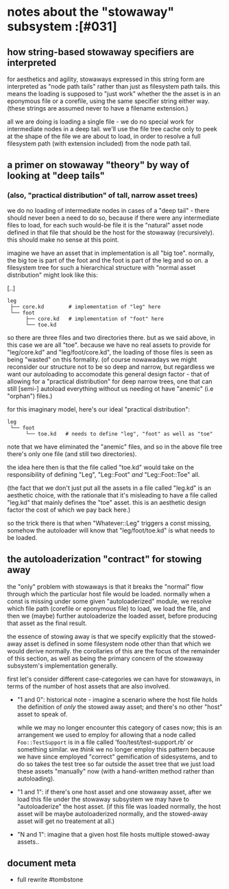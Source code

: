 # notes about the "stowaway" subsystem :[#031]

## how string-based stowaway specifiers are interpreted

for aesthetics and agility, stowaways expressed in this string form
are interpreted as "node path tails" rather than just as filesystem
path tails. this means the loading is supposed to "just work"
whether the the asset is in an eponymous file or a corefile, using
the same specifier string either way. (these strings are assumed
never to have a filename extension.)

all we are doing is loading a single file - we do no special work
for intermediate nodes in a deep tail. we'll use the file tree cache
only to peek at the shape of the file we are about to load, in order
to resolve a full filesystem path (with extension included) from
the node path tail.




## a primer on stowaway "theory" by way of looking at "deep tails"

### (also, "practical distribution" of tall, narrow asset trees)

we do no loading of intermediate nodes in cases of a "deep tail" -
there should never been a need to do so, because if there were any
intermediate files to load, for each such would-be file it is the
"natural" asset node defined in that file that should be the host
for the stowaway (recursively). this should make no sense at this
point.

imagine we have an asset that in implementation is all "big toe".
normally, the big toe is part of the foot and the foot is part
of the leg and so on. a filesystem tree for such a hierarchical
structure with "normal asset distribution" might look like this:

   [..]

    leg
     ├── core.kd        # implementation of "leg" here
     └── foot
          ├── core.kd   # implementation of "foot" here
          └── toe.kd

so there are three files and two directories there. but as we said
above, in this case we are all "toe". because we have no real assets
to provide for "leg/core.kd" and "leg/foot/core.kd", the loading of
those files is seen as being "wasted" on this formality. (of course
nowawadays we might reconsider our structure not to be so deep and
narrow, but regardless we want our autoloading to accomodate this
general design factor - that of allowing for a "practical distribution"
for deep narrow trees, one that can still [semi-] autoload everything
without us needing ot have "anemic" (i.e "orphan") files.)

for this imaginary model, here's our ideal "practical distribution":

    leg
     └── foot
          └── toe.kd   # needs to define "leg", "foot" as well as "toe"

note that we have eliminated the "anemic" files, and so in the above
file tree there's only one file (and still two directories).

the idea here then is that the file called "toe.kd" would take on the
responsibility of defining "Leg", "Leg::Foot" *and* "Leg::Foot::Toe"
all.

(the fact that we don't just put all the assets in a file called
"leg.kd" is an aesthetic choice, with the rationale that it's misleading
to have a file called "leg.kd" that mainly defines the "toe" asset.
this is an aesthetic design factor the cost of which we pay back here.)

so the trick there is that when "Whatever::Leg" triggers a const missing,
somehow the autoloader will know that "leg/foot/toe.kd" is what needs to
be loaded.




## the autoloaderization "contract" for stowing away

the "only" problem with stowaways is that it breaks the "normal" flow
through which the particular host file would be loaded. normally when
a const is missing under some given "autoloaderized" module, we resolve
which file path (corefile or eponymous file) to load, we load the file,
and then we (maybe) further autoloaderize the loaded asset, before
producing that asset as the final result.

the essence of stowing away is that we specify explicitly that the
stowed-away asset is defined in some filesystem node other than that
which we would derive normally. the corollaries of this are the focus
of the remainder of this section, as well as being the primary concern
of the stowaway subsystem's implementation generally.

first let's consider different case-categories we can have for stowaways,
in terms of the number of host assets that are also involved.

  - "1 and 0": historical note - imagine a scenario where the host file
    holds the definition of *only* the stowed away asset; and there's no
    other "host" asset to speak of.

    while we may no longer encounter this category of cases now; this is an
    arrangement we used to employ for allowing that a node called
    `Foo::TestSupport` is in a file called 'foo/test/test-support.rb' or
    something similar. we *think* we no longer employ this pattern because
    we have since employed "correct" gemification of sidesystems, and to
    do so takes the test tree so far outside the asset tree that we just
    load these assets "manually" now (with a hand-written method rather
    than autoloading).

  - "1 and 1": if there's one host asset and one stowaway asset, after we
    load this file under the stowaway subsystem we may have to
    "autoloaderize" the host asset. (if this file was loaded normally, the
    host asset will be maybe autoloaderized normally, and the stowed-away
    asset will get no treatement at all.)

  - "N and 1": imagine that a given host file hosts multiple stowed-away
    assets..




## document meta
  - full rewrite #tombstone
